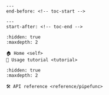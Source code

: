```{include} README.md
---
end-before: <!-- toc-start -->
```

```{include} README.md
---
start-after: <!-- toc-end -->
```


```{toctree}
:hidden: true
:maxdepth: 2

🏠 Home <self>
🚀 Usage tutorial <tutorial>
```

```{toctree}
:hidden: true
:maxdepth: 2

🛠️ API reference <reference/pipefunc>
```
